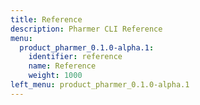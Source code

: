 ```yaml
---
title: Reference
description: Pharmer CLI Reference
menu:
  product_pharmer_0.1.0-alpha.1:
    identifier: reference
    name: Reference
    weight: 1000
left_menu: product_pharmer_0.1.0-alpha.1
---
```

